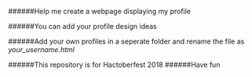 ######Help me create a webpage displaying my profile

######You can add your profile design ideas

######Add your own profiles in a seperate folder and rename the file as *your_username.html*

######This repository is for Hactoberfest 2018
######Have fun